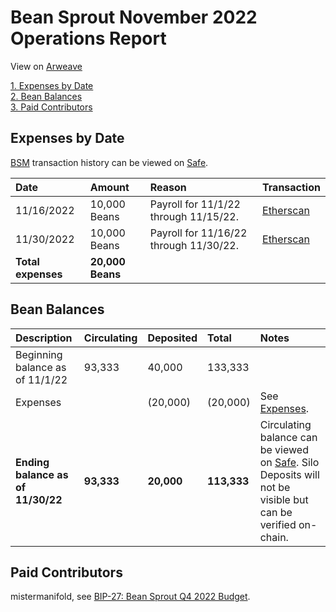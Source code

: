 # Bean Sprout November 2022 Operations Report

View on [Arweave](https://arweave.net/lRprVwREdaSz6WSWh7OP1_blrAWtu2622Jj60DtMnK8)

[1. Expenses by Date](#expenses-by-date)  
[2. Bean Balances](#bean-balances)  
[3. Paid Contributors](#paid-contributors)  

## Expenses by Date

[BSM](https://docs.bean.money/almanac/governance/bean-sprout/bsm-dashboard) transaction history can be viewed on [Safe](https://app.safe.global/eth:0xb7ab3f0667eFF5e2299d39C23Aa0C956e8982235/transactions/history).

| Date               | Amount           | Reason                                 | Transaction                                                                                             |
|:-------------------|:-----------------|:---------------------------------------|:--------------------------------------------------------------------------------------------------------|
| 11/16/2022         | 10,000 Beans     | Payroll for 11/1/22 through 11/15/22.  | [Etherscan](https://etherscan.io/tx/0x8f23324af40766477f418d539a31fe03f3db4eeaa0f7d5c3371afee437a275be) |
| 11/30/2022         | 10,000 Beans     | Payroll for 11/16/22 through 11/30/22. | [Etherscan](https://etherscan.io/tx/0x51b0907e8912c7f421dfd4045b8e110d8ed509ffc5a65707eb588362702c11d8) |
| **Total expenses** | **20,000 Beans** |                                        |                                                                                                         |

## Bean Balances

| Description                       | Circulating | Deposited  | Total       | Notes                                                                                                                                                                                         |
|:----------------------------------|:------------|:-----------|:------------|:----------------------------------------------------------------------------------------------------------------------------------------------------------------------------------------------|
| Beginning balance as of 11/1/22   | 93,333      | 40,000     | 133,333     |                                                                                                                                                                                               |
| Expenses                          |             | (20,000)   | (20,000)    | See [Expenses](#expenses-by-date).                                                                                                                                                            |
| **Ending balance as of 11/30/22** | **93,333**  | **20,000** | **113,333** | Circulating balance can be viewed on [Safe](https://app.safe.global/eth:0xb7ab3f0667eFF5e2299d39C23Aa0C956e8982235/balances). Silo Deposits will not be visible but can be verified on-chain. |

## Paid Contributors

mistermanifold, see [BIP-27: Bean Sprout Q4 2022 Budget](https://arweave.net/E5zMMUzM-BXaVulQFhEZTcmglcHXSlIF5K6OxG5nHb4).

